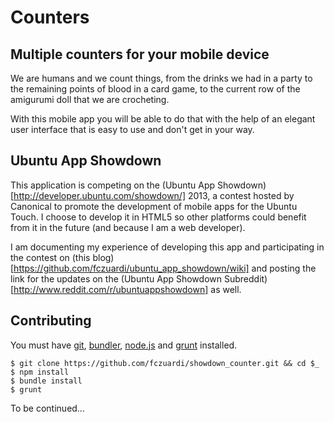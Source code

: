 Counters
========

Multiple counters for your mobile device
----------------------------------------

We are humans and we count things, from the drinks we had in a party to the
remaining points of blood in a card game, to the current row of the amigurumi
doll that we are crocheting.

With this mobile app you will be able to do that with the help of an elegant
user interface that is easy to use and don't get in your way.


Ubuntu App Showdown
-------------------

This application is competing on the (Ubuntu App Showdown)[http://developer.ubuntu.com/showdown/] 2013, a contest hosted by Canonical to promote the development of
mobile apps for the Ubuntu Touch. I choose to develop it in HTML5 so other
platforms could benefit from it in the future (and because I am a web developer).

I am documenting my experience of developing this app and participating in the
contest on
(this blog)[https://github.com/fczuardi/ubuntu_app_showdown/wiki]
and posting the link for the updates on the
(Ubuntu App Showdown Subreddit)[http://www.reddit.com/r/ubuntuappshowdown]
as well.

Contributing
------------

You must have [git](http://git-scm.com/), [bundler](http://bundler.io/),
[node.js](http://nodejs.org/) and [grunt](http://gruntjs.com/) installed.

    $ git clone https://github.com/fczuardi/showdown_counter.git && cd $_
    $ npm install
    $ bundle install
    $ grunt

To be continued…